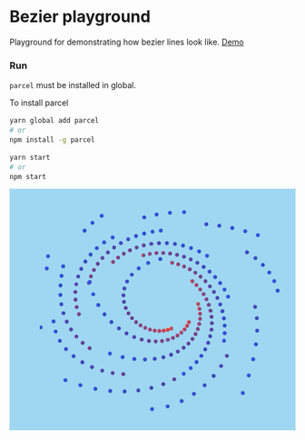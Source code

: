 # Bezier playground

Playground for demonstrating how bezier lines look like. [Demo](http://bezier.yjin.kim)

### Run

`parcel` must be installed in global.

To install parcel

```sh
yarn global add parcel
# or
npm install -g parcel
```

```sh
yarn start
# or
npm start
```

![screenshot001](./statics/screenshot-001.gif)
